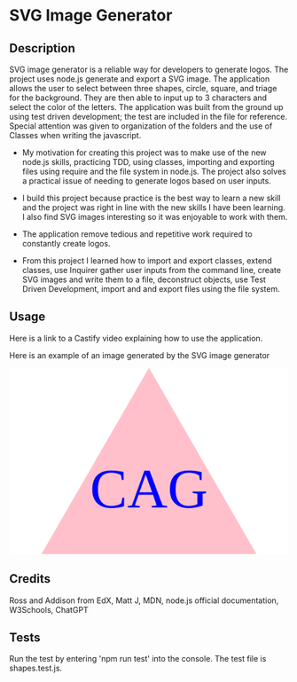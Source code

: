 # SVG Image Generator

## Description

SVG image generator is a reliable way for developers to generate logos. The project uses node.js generate and export a SVG image. The application allows the user to select between three shapes, circle, square, and triage for the background. They are then able to input up to 3 characters and select the color of the letters. The application was built from the ground up using test driven development; the test are included in the file for reference. Special attention was given to organization of the folders and the use of Classes when writing the javascript. 

- My motivation for creating this project was to make use of the new node.js skills, practicing TDD, using classes, importing and exporting files using require and the file system in node.js. The project also solves a practical issue of needing to generate logos based on user inputs. 

- I build this project because practice is the best way to learn a new skill and the project was right in line with the new skills I have been learning. I also find SVG images interesting so it was enjoyable to work with them. 

- The application remove tedious and repetitive work required to constantly create logos. 

- From this project I learned how to import and export classes, extend classes, use Inquirer gather user inputs from the command line, create SVG images and write them to a file, deconstruct objects, use Test Driven Development, import and and export files using the file system.

## Usage

Here is a link to a Castify video explaining how to use the application.

Here is an example of an image generated by the SVG image generator

![SVG image](examples/Example-SVG-imgage.svg)

## Credits
Ross and Addison from EdX, Matt J, MDN, node.js official documentation, W3Schools, ChatGPT

## Tests

Run the test by entering 'npm run test' into the console. The test file is shapes.test.js.